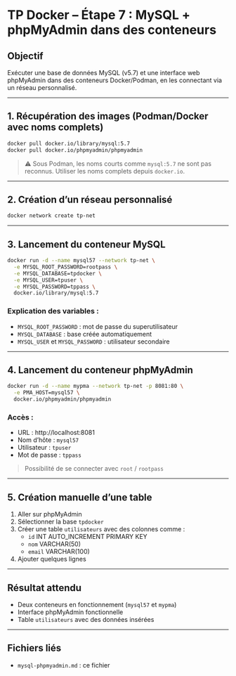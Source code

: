 # TP Docker – Étape 7 : MySQL + phpMyAdmin dans des conteneurs

## Objectif

Exécuter une base de données MySQL (v5.7) et une interface web phpMyAdmin dans des conteneurs Docker/Podman, en les connectant via un réseau personnalisé.

---

## 1. Récupération des images (Podman/Docker avec noms complets)

```bash
docker pull docker.io/library/mysql:5.7
docker pull docker.io/phpmyadmin/phpmyadmin
```

> ⚠️ Sous Podman, les noms courts comme `mysql:5.7` ne sont pas reconnus. Utiliser les noms complets depuis `docker.io`.

---

## 2. Création d’un réseau personnalisé

```bash
docker network create tp-net
```

---

## 3. Lancement du conteneur MySQL

```bash
docker run -d --name mysql57 --network tp-net \
  -e MYSQL_ROOT_PASSWORD=rootpass \
  -e MYSQL_DATABASE=tpdocker \
  -e MYSQL_USER=tpuser \
  -e MYSQL_PASSWORD=tppass \
  docker.io/library/mysql:5.7
```

### Explication des variables :
- `MYSQL_ROOT_PASSWORD` : mot de passe du superutilisateur
- `MYSQL_DATABASE` : base créée automatiquement
- `MYSQL_USER` et `MYSQL_PASSWORD` : utilisateur secondaire

---

## 4. Lancement du conteneur phpMyAdmin

```bash
docker run -d --name mypma --network tp-net -p 8081:80 \
  -e PMA_HOST=mysql57 \
  docker.io/phpmyadmin/phpmyadmin
```

### Accès :

- URL : http://localhost:8081
- Nom d’hôte : `mysql57`
- Utilisateur : `tpuser`
- Mot de passe : `tppass`

> Possibilité de se connecter avec `root` / `rootpass`

---

## 5. Création manuelle d’une table

1. Aller sur phpMyAdmin
2. Sélectionner la base `tpdocker`
3. Créer une table `utilisateurs` avec des colonnes comme :
   - `id` INT AUTO_INCREMENT PRIMARY KEY
   - `nom` VARCHAR(50)
   - `email` VARCHAR(100)
4. Ajouter quelques lignes

---

## Résultat attendu

- Deux conteneurs en fonctionnement (`mysql57` et `mypma`)
- Interface phpMyAdmin fonctionnelle
- Table `utilisateurs` avec des données insérées

---

## Fichiers liés

- `mysql-phpmyadmin.md` : ce fichier
